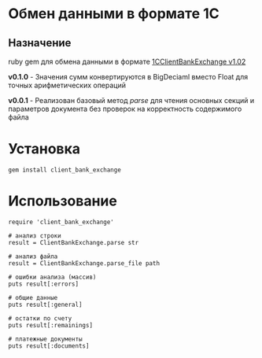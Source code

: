 # Обмен данными в формате 1С

## Назначение

ruby gem для обмена данными в формате [1CClientBankExchange v1.02](http://v8.1c.ru/edi/edi_stnd/100/101.htm)

**v0.1.0** - Значения сумм конвертируются в BigDeciaml вместо Float для точных арифметических операций

**v0.0.1** - Реализован базовый метод *parse* для чтения основных секций и параметров документа без проверок на корректность содержимого файла

# Установка

```
gem install client_bank_exchange
```

# Использование

```
require 'client_bank_exchange'

# анализ строки
result = ClientBankExchange.parse str

# анализ файла
result = ClientBankExchange.parse_file path

# ошибки анализа (массив)
puts result[:errors]

# общие данные
puts result[:general]

# остатки по счету
puts result[:remainings]

# платежные документы
puts result[:documents]
```
